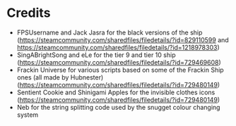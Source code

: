 # Credits
 - FPSUsername and Jack Jasra for the black versions of the ship (https://steamcommunity.com/sharedfiles/filedetails/?id=829110599 and https://steamcommunity.com/sharedfiles/filedetails/?id=1218978303)
 - SingABrightSong and eLe for the tier 9 and tier 10 ship (https://steamcommunity.com/sharedfiles/filedetails/?id=729469608)
 - Frackin Universe for various scripts based on some of the Frackin Ship ones (all made by Hubnester) (https://steamcommunity.com/sharedfiles/filedetails/?id=729480149)
 - Sentient Cookie and Shinigami Apples for the invisible clothes icons (https://steamcommunity.com/sharedfiles/filedetails/?id=729480149)
 - Neb for the string splitting code used by the snugget colour changing system
